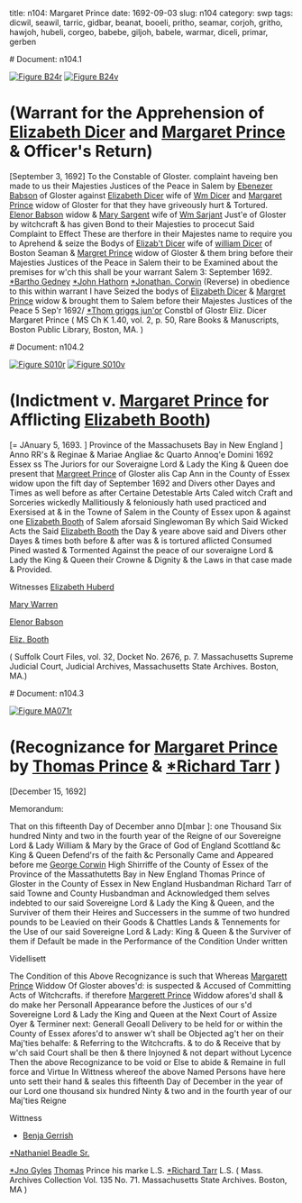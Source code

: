 title: n104: Margaret Prince
date: 1692-09-03
slug: n104
category: swp
tags: dicwil, seawil, tarric, gidbar, beanat, booeli, pritho, seamar, corjoh, gritho, hawjoh, hubeli, corgeo, babebe, giljoh, babele, warmar, diceli, primar, gerben


<div markdown class="doc" id="n104.1"># Document: n104.1

[![Figure B24r](archives/BPL/gifs/B24A.gif)](archives/BPL/LARGE/B24A.jpg)
[![Figure B24v](archives/BPL/gifs/B24B.gif)](archives/BPL/LARGE/B24B.jpg)

# (Warrant for the Apprehension of [Elizabeth Dicer](/tag/diceli.html) and [Margaret Prince](/tag/primar.html) & Officer's Return)
[September 3, 1692] To the Constable  of Gloster. 
complaint haveing ben made to us their Majesties Justices of the Peace in Salem by [Ebenezer Babson](/tag/babebe.html) of Gloster against [Elizabeth Dicer](/tag/diceli.html) wife of [Wm Dicer](/tag/dicwil.html) and [Margaret Prince](/tag/primar.html) widow of Gloster for that they have griveously hurt & Tortured. [Elenor Babson](/tag/babele.html) widow & [Mary Sargent](/tag/seamar.html) wife of [Wm Sarjant](/tag/seawil.html) Just'e of Gloster by witchcraft & has given Bond to their Majesties to procecut Said Complaint to Effect These are therfore in their Majestes name to require you to Aprehend & seize the Bodys of [Elizab't Dicer](/tag/diceli.html) wife of [william Dicer](/tag/dicwil.html) of Boston Seaman & [Margret Prince](/tag/primar.html) widow of Gloster & them bring before their Majesties Justices of the Peace in Salem their to be Examined about the premises for w'ch this shall be your warrant
Salem  3: September 1692.  [*Bartho Gedney](/tag/gidbar.html) [*John Hathorn](/tag/hawjoh.html) [*Jonathan. Corwin](/tag/corjoh.html) (Reverse) in obedience to this within warrant I have Seized the bodys of [Elizabeth Dicer](/tag/diceli.html) & [Margret Prince](/tag/primar.html) widow & brought them to Salem before their Majestes Justices of the Peace 5 Sep'r 1692/ [*Thom griggs jun'or](/tag/gritho.html) Constbl of Glostr Eliz. Dicer Margaret Prince ( MS Ch K 1.40, vol. 2, p. 50, Rare Books & Manuscripts, Boston Public Library, Boston, MA. )</div><div markdown class="doc" id="n104.2"># Document: n104.2

[![Figure S010r](archives/Suffolk/small/S010A.jpg)](archives/Suffolk/large/S010A.jpg)
[![Figure S010v](archives/Suffolk/small/S010B.jpg)](archives/Suffolk/large/S010B.jpg)

# (Indictment v. [Margaret Prince](/tag/primar.html) for Afflicting [Elizabeth Booth](/tag/booeli.html))
[= JAnuary 5, 1693. ] Province of the Massachusets Bay in New England ] Anno RR's & Reginae & Mariae Angliae &c Quarto Annoq'e Domini 1692
Essex ss The Juriors for our Soveraigne Lord & Lady the King & Queen doe present that [Margreet Prince](/tag/primar.html) of Gloster alis Cap Ann in the County of Essex widow upon the fift day of September 1692 and Divers other Dayes and Times as well before as after Certaine Detestable Arts Caled witch Craft and Sorceries wickedly Mallitiously & feloniously hath used practiced and Exersised at & in the Towne of Salem in the County of Essex upon & against one [Elizabeth Booth](/tag/booeli.html) of Salem aforsaid Singlewoman By which Said Wicked Acts the Said [Elizabeth Booth](/tag/booeli.html) the Day & yeare above said and Divers other Dayes & times both before & after was & is tortured aflicted Consumed Pined wasted & Tormented Against the peace of our soveraigne Lord & Lady the King & Queen their Crowne & Dignity & the Laws in that case made & Provided.

Witnesses [Elizabeth Huberd](/tag/hubeli.html)

[Mary Warren](/tag/warmar.html)

[Elenor Babson](/tag/babele.html)

[Eliz. Booth](/tag/booeli.html)

( Suffolk Court Files, vol. 32, Docket No. 2676, p. 7. Massachusetts Supreme Judicial Court, Judicial Archives, Massachusetts State Archives. Boston, MA.)
</div><div markdown class="doc" id="n104.3"># Document: n104.3

[![Figure MA071r](archives/MA135/small/MA071r.jpg)](archives/MA135/large/MA071r.jpg)

# (Recognizance for [Margaret Prince](/tag/primar.html) by [Thomas Prince](/tag/pritho.html) & [*Richard Tarr](/tag/tarric.html) )

[December 15, 1692]

Memorandum: 

That on this fifteenth Day of December anno D[mbar ]: one Thousand Six hundred Ninty and two in the fourth year of the Reigne of our Sovereigne Lord & Lady William & Mary by the Grace of God of England Scottland &c King & Queen Defend'rs of the faith &c Personally Came and Appeared before me [George Corwin](/tag/corgeo.html) High Shirriffe of the County of Essex of the Province of the Massathutetts Bay in New England Thomas Prince of Gloster in the County of Essex in New England Husbandman Richard Tarr of said Towne and County Husbandman  and Acknowledged them selves indebted to our said Sovereigne Lord & Lady the King & Queen, and the Surviver of them their Heires and Successers in the summe of two hundred pounds to be Leavied on their Goods & Chattles Lands & Tennements for the Use of our said Sovereigne Lord & Lady: King & Queen & the Surviver of them if Default be made in the Performance of the Condition Under written

Videllisett 

The Condition of this Above Recognizance is such that Whereas [Margarett Prince](/tag/primar.html) Widdow Of Gloster aboves'd: is suspected & Accused of Committing Acts of Witchcrafts. if therefore [Margerett Prince](/tag/primar.html) Widdow afores'd shall & do make her Personall Appearance before the Justices of our s'd Sovereigne Lord & Lady the King and Queen at the Next Court of Assize Oyer & Terminer next: Generall Geoall Delivery to be held for or within the County of Essex afores'd to answer w't shall be Objected ag't her on their Maj'ties behalfe: & Referring to the Witchcrafts. & to do & Receive that by w'ch said Court shall be then & there Injoyned & not depart without Lycence Then the above Recognizance to be void or Else to abide & Remaine in full force and Virtue In Wittness whereof the above Named Persons have here unto sett their hand & seales this fifteenth Day of December in the year of our Lord one thousand six hundred Ninty & two and in the fourth year of our Maj'ties Reigne

Wittness 

* [Benja Gerrish](/tag/gerben.html)

[*Nathaniel Beadle Sr.](/tag/beanat.html)

[*Jno Gyles](/tag/giljoh.html)
[Thomas](/tag/pritho.html)  Prince his marke L.S.  [*Richard Tarr](/tag/tarric.html) L.S.  ( Mass. Archives Collection Vol. 135 No. 71. Massachusetts State Archives. Boston, MA )</div>